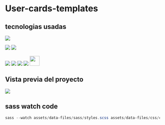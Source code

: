 # User-cards-templates 

## tecnologias usadas
<code><img src="https://img.shields.io/badge/Visual_Studio_Code-0078D4?style=for-the-badge&logo=visual%20studio%20code&logoColor=white"></img></code>

<code><img src="https://img.shields.io/badge/Figma-F24E1E?style=for-the-badge&logo=figma&logoColor=white"></img></code>
<code><img src="https://img.shields.io/badge/GitKraken-179287?style=for-the-badge&logo=GitKraken&logoColor=white"></img></code>
<br>
<br>
<code><img src="https://img.shields.io/badge/HTML5-E34F26?style=for-the-badge&logo=html5&logoColor=white"></img></code>
<code><img src="https://img.shields.io/badge/CSS3-1572B6?style=for-the-badge&logo=css3&logoColor=white"></img></code>
<code><img src="https://img.shields.io/badge/Sass-CC6699?style=for-the-badge&logo=sass&logoColor=white"></img></code>
<code><img src="https://img.shields.io/badge/JavaScript-323330?style=for-the-badge&logo=javascript&logoColor=F7DF1E"></img></code>
<code><img src="https://camo.githubusercontent.com/12c4402a62af1a832fe34f8f60d5494706dd433de5fe65c472d6fa66f0f5578e/687474703a2f2f677265656e736f636b2e636f6d2f5f696d672f6769746875622f7468756d622d7363726f6c6c747269676765722d736d616c6c2e676966" height="32"></img></code>
<img src=""></img>

## Vista previa del proyecto

<img src="Proyect-preview.png" aling="center"></img>

## sass watch code 
```powershell
sass --watch assets/data-files/sass/styles.scss assets/data-files/css/custom.css
```